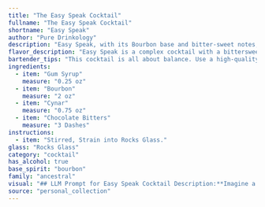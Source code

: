 ```yaml
---
title: "The Easy Speak Cocktail"
fullname: "The Easy Speak Cocktail"
shortname: "Easy Speak"
author: "Pure Drinkology"
description: "Easy Speak, with its Bourbon base and bitter-sweet notes, is a modern take on the classic Old Fashioned. The addition of Cynar and chocolate bitters adds a unique, complex flavor profile, showcasing the artistry of contemporary cocktail culture. "
flavor_description: "Easy Speak is a complex cocktail with a bittersweet and herbal profile. The bourbon provides a warm, oaky base, while the Cynar adds earthy artichoke notes and a touch of bitterness. The gum syrup lends sweetness and a touch of floral complexity, balanced by the dark chocolate and herbal notes of the bitters. The result is a well-rounded cocktail with surprising depth and a lingering finish. "
bartender_tips: "This cocktail is all about balance. Use a high-quality bourbon for depth. Don't skimp on the Cynar, its artichoke notes are essential.  A good quality chocolate bitters will add complexity.  The gum syrup is key for sweetness, but don't overdo it.  A dash or two is plenty.  Chill everything beforehand for a crisp, refreshing drink.  Stir well and enjoy! "
ingredients:
  - item: "Gum Syrup"
    measure: "0.25 oz"
  - item: "Bourbon"
    measure: "2 oz"
  - item: "Cynar"
    measure: "0.75 oz"
  - item: "Chocolate Bitters"
    measure: "3 Dashes"
instructions:
  - item: "Stirred, Strain into Rocks Glass."
glass: "Rocks Glass"
category: "cocktail"
has_alcohol: true
base_spirit: "bourbon"
family: "ancestral"
visual: "## LLM Prompt for Easy Speak Cocktail Description:**Imagine a Easy Speak cocktail, crafted with Gum Syrup, Bourbon, Cynar, and Chocolate Bitters. Describe its visual appearance, focusing on the following aspects:*** **Color:** What is the overall hue of the cocktail? Is it a deep amber, a vibrant orange, or something more subtle? How does the Cynar and the chocolate bitters influence the color? * **Clarity:** Is the cocktail clear, or does it have a cloudy, almost hazy appearance?* **Texture:** Does the drink have a silky smooth texture or are there any visible elements like a swirl of gum syrup or tiny bubbles from the bitters?* **Garnish:**  What type of garnish would best complement the flavors and visually enhance the cocktail? Consider its color, shape, and how it interacts with the drink itself. **Remember to use descriptive language that evokes a sense of sight and touch.  Think about the light reflecting off the drink, the textures on the surface, and the overall impression the cocktail gives.** "
source: "personal_collection"
---
```



